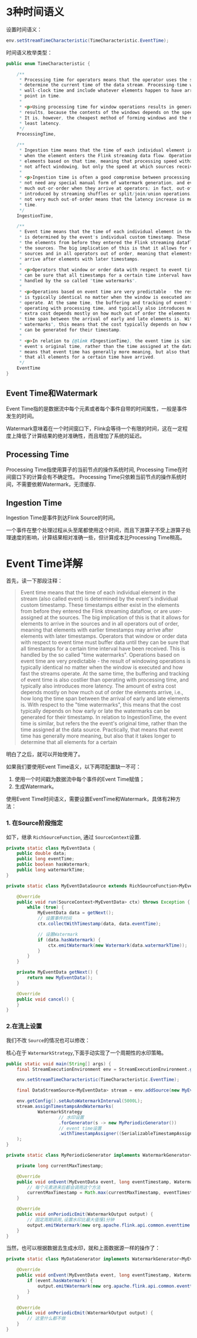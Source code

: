 
# 3种时间语义

设置时间语义：

```java
env.setStreamTimeCharacteristic(TimeCharacteristic.EventTime);
```

时间语义枚举类型：
```java
public enum TimeCharacteristic {

    /**
     * Processing time for operators means that the operator uses the system clock of the machine to
     * determine the current time of the data stream. Processing-time windows trigger based on
     * wall-clock time and include whatever elements happen to have arrived at the operator at that
     * point in time.
     *
     * <p>Using processing time for window operations results in general in quite non-deterministic
     * results, because the contents of the windows depends on the speed in which elements arrive.
     * It is, however, the cheapest method of forming windows and the method that introduces the
     * least latency.
     */
    ProcessingTime,

    /**
     * Ingestion time means that the time of each individual element in the stream is determined
     * when the element enters the Flink streaming data flow. Operations like windows group the
     * elements based on that time, meaning that processing speed within the streaming dataflow does
     * not affect windowing, but only the speed at which sources receive elements.
     *
     * <p>Ingestion time is often a good compromise between processing time and event time. It does
     * not need any special manual form of watermark generation, and events are typically not too
     * much out-or-order when they arrive at operators; in fact, out-of-orderness can only be
     * introduced by streaming shuffles or split/join/union operations. The fact that elements are
     * not very much out-of-order means that the latency increase is moderate, compared to event
     * time.
     */
    IngestionTime,

    /**
     * Event time means that the time of each individual element in the stream (also called event)
     * is determined by the event's individual custom timestamp. These timestamps either exist in
     * the elements from before they entered the Flink streaming dataflow, or are user-assigned at
     * the sources. The big implication of this is that it allows for elements to arrive in the
     * sources and in all operators out of order, meaning that elements with earlier timestamps may
     * arrive after elements with later timestamps.
     *
     * <p>Operators that window or order data with respect to event time must buffer data until they
     * can be sure that all timestamps for a certain time interval have been received. This is
     * handled by the so called "time watermarks".
     *
     * <p>Operations based on event time are very predictable - the result of windowing operations
     * is typically identical no matter when the window is executed and how fast the streams
     * operate. At the same time, the buffering and tracking of event time is also costlier than
     * operating with processing time, and typically also introduces more latency. The amount of
     * extra cost depends mostly on how much out of order the elements arrive, i.e., how long the
     * time span between the arrival of early and late elements is. With respect to the "time
     * watermarks", this means that the cost typically depends on how early or late the watermarks
     * can be generated for their timestamp.
     *
     * <p>In relation to {@link #IngestionTime}, the event time is similar, but refers the the
     * event's original time, rather than the time assigned at the data source. Practically, that
     * means that event time has generally more meaning, but also that it takes longer to determine
     * that all elements for a certain time have arrived.
     */
    EventTime
}
```

## Event Time和Watermark

Event Time指的是数据流中每个元素或者每个事件自带的时间属性，一般是事件发生的时间。

Watermark意味着在一个时间窗口下，Flink会等待一个有限的时间，这在一定程度上降低了计算结果的绝对准确性，而且增加了系统的延迟。

## Processing Time

Processing Time指使用算子的当前节点的操作系统时间, Processing Time在时间窗口下的计算会有不确定性。
Processing Time只依赖当前节点的操作系统时间，不需要依赖Watermark，无须缓存.

## Ingestion Time

Ingestion Time是事件到达Flink Source的时间。

一个事件在整个处理过程从头至尾都使用这个时间，而且下游算子不受上游算子处理速度的影响，计算结果相对准确一些，但计算成本比Processing Time稍高。

# Event Time详解

首先，读一下那段注释：

> Event time means that the time of each individual element in the stream (also called event) is determined by the event's individual custom timestamp. These timestamps either exist in the elements from before they entered the Flink streaming dataflow, or are user-assigned at the sources. The big implication of this is that it allows for elements to arrive in the sources and in all operators out of order, meaning that elements with earlier timestamps may arrive after elements with later timestamps.
Operators that window or order data with respect to event time must buffer data until they can be sure that all timestamps for a certain time interval have been received. This is handled by the so called "time watermarks".
Operations based on event time are very predictable - the result of windowing operations is typically identical no matter when the window is executed and how fast the streams operate. At the same time, the buffering and tracking of event time is also costlier than operating with processing time, and typically also introduces more latency. The amount of extra cost depends mostly on how much out of order the elements arrive, i.e., how long the time span between the arrival of early and late elements is. With respect to the "time watermarks", this means that the cost typically depends on how early or late the watermarks can be generated for their timestamp.
In relation to IngestionTime, the event time is similar, but refers the the event's original time, rather than the time assigned at the data source. Practically, that means that event time has generally more meaning, but also that it takes longer to determine that all elements for a certain

明白了之后，就可以开始使用了。

如果我们要使用Event Time语义，以下两项配置缺一不可：

1. 使用一个时间戳为数据流中每个事件的Event Time赋值； 
2. 生成Watermark。

使用Event Time时间语义，需要设置EventTime和Watermark，具体有2种方法：

### 1. 在Source阶段指定

如下，继承 `RichSourceFunction`, 通过 `SourceContext`设置.

```java
private static class MyEventData {
    public double data;
    public long eventTime;
    public boolean hasWatermark;
    public long watermarkTime;
}

private static class MyEventDataSource extends RichSourceFunction<MyEventData> {

    @Override
    public void run(SourceContext<MyEventData> ctx) throws Exception {
        while (true) {
            MyEventData data = getNext();
            // 设置事件时间
            ctx.collectWithTimestamp(data, data.eventTime);

            // 设置Watermark
            if (data.hasWatermark) {
                ctx.emitWatermark(new Watermark(data.watermarkTime));
            }
        }
    }

    private MyEventData getNext() {
        return new MyEventData();
    }

    @Override
    public void cancel() {
    }
}
```

### 2.在流上设置

我们不改 `Source`的情况也可以修改：

核心在于 `WatermarkStrategy`,下面手动实现了一个周期性的水印策略。

```java
public static void main(String[] args) {
    final StreamExecutionEnvironment env = StreamExecutionEnvironment.getExecutionEnvironment();

    env.setStreamTimeCharacteristic(TimeCharacteristic.EventTime);

    final DataStreamSource<MyEventData> stream = env.addSource(new MyEventDataSource());

    env.getConfig().setAutoWatermarkInterval(5000L);
    stream.assignTimestampsAndWatermarks(
            WatermarkStrategy
                    // 水印设置
                    .forGenerator(s -> new MyPeriodicGenerator())
                    // event time设置
                    .withTimestampAssigner((SerializableTimestampAssigner<MyEventData>) (myEventData, l) -> myEventData.eventTime)
    );
}

private static class MyPeriodicGenerator implements WatermarkGenerator<MyEventData> {

    private long currentMaxTimestamp;

    @Override
    public void onEvent(MyEventData event, long eventTimestamp, WatermarkOutput output) {
        // 每个元素进来后都会调用这个方法
        currentMaxTimestamp = Math.max(currentMaxTimestamp, eventTimestamp);
    }

    @Override
    public void onPeriodicEmit(WatermarkOutput output) {
        // 固定周期调用,设置水印比最大值慢1分钟
        output.emitWatermark(new org.apache.flink.api.common.eventtime.Watermark(currentMaxTimestamp - 60 * 1000));
    }
}
```

当然，也可以根据数据去生成水印，就和上面数据源一样的操作了：

```java
private static class MyDataGenerator implements WatermarkGenerator<MyEventData> {

    @Override
    public void onEvent(MyEventData event, long eventTimestamp, WatermarkOutput output) {
        if (event.hasWatermark) {
            output.emitWatermark(new org.apache.flink.api.common.eventtime.Watermark(event.watermarkTime));
        }
    }

    @Override
    public void onPeriodicEmit(WatermarkOutput output) {
        // 这里什么都不做
    }
}
```










